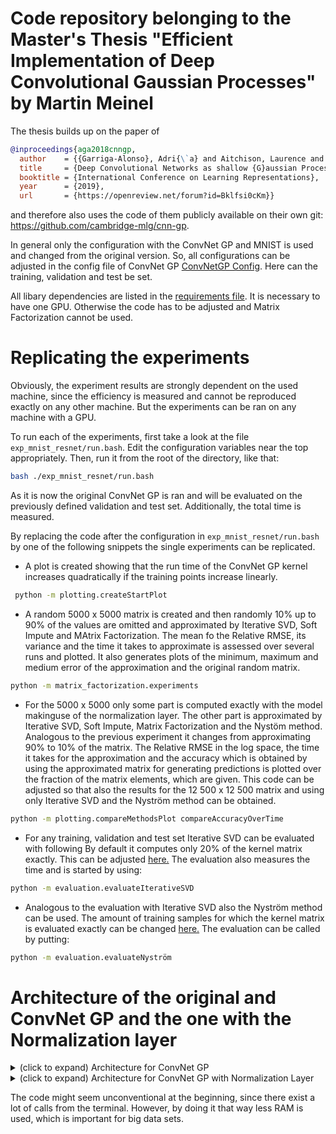 # Code repository belonging to the Master's Thesis "Efficient Implementation of Deep Convolutional Gaussian Processes" by Martin Meinel
The thesis builds up on the paper of 
```bibtex
@inproceedings{aga2018cnngp,
  author    = {{Garriga-Alonso}, Adri{\`a} and Aitchison, Laurence and Rasmussen, Carl Edward},
  title     = {Deep Convolutional Networks as shallow {G}aussian Processes},
  booktitle = {International Conference on Learning Representations},
  year      = {2019},
  url       = {https://openreview.net/forum?id=Bklfsi0cKm}}
```
and therefore also uses the code of them publicly available on their own git: https://github.com/cambridge-mlg/cnn-gp.

In general only the configuration with the ConvNet GP and MNIST is used and changed from the original version. 
So, all configurations can be adjusted in the config file of ConvNet GP [ConvNetGP Config](/configs/mnist_paper_convnet_gp.py).
Here can the training, validation and test be set.

All libary dependencies are listed in the [requirements file](requirements.txt).
It is necessary to have one GPU. Otherwise the code has to be adjusted and Matrix Factorization cannot be used.

# Replicating the experiments
Obviously, the experiment results are strongly dependent on the used machine, since the efficiency is measured and cannot be reproduced exactly on any other machine. But the experiments can be ran on any machine with a GPU.

To run each of the
experiments, first take a look at the file `exp_mnist_resnet/run.bash`. Edit the configuration variables near the top
appropriately. Then, run it from the root of the directory, like that:

```bash
bash ./exp_mnist_resnet/run.bash
```

As it is now the original ConvNet GP is ran and will be evaluated on the previously defined validation and test set. Additionally, the total time is measured.

By replacing the code after the configuration in `exp_mnist_resnet/run.bash` by one of the following snippets the single experiments can be replicated. 
- A plot is created showing that the run time of the ConvNet GP kernel increases quadratically if the training points increase linearly.
```bash
 python -m plotting.createStartPlot
 ``` 
- A random 5000 x 5000 matrix is created and then randomly 10% up to 90% of the values are omitted and approximated by Iterative SVD, Soft Impute and MAtrix Factorization.
The mean fo the Relative RMSE, its variance and the time it takes to approximate is assessed over several runs and plotted. It also generates plots of the minimum, maximum and medium error of the approximation and the original random matrix.
```bash
python -m matrix_factorization.experiments
```
- For the 5000 x 5000 only some part is computed exactly with the model makinguse of the normalization layer. 
The other part is approximated by Iterative SVD, Soft Impute, Matrix Factorization and the Nystöm method. Analogous to the previous experiment it changes from approximating 90% to 10% of the matrix.
The Relative RMSE in the log space, the time it takes for the approximation and the accuracy which is obtained by using the approximated matrix for generating predictions is plotted over the fraction of the matrix elements, which are given.
This code can be adjusted so that also the results for the 12 500 x 12 500 matrix and using only Iterative SVD and the Nyström method can be obtained.
````bash
python -m plotting.compareMethodsPlot compareAccuracyOverTime 
````
 - For any training, validation and test set Iterative SVD can be evaluated with following 
 By default it computes only 20% of the kernel matrix exactly. This can be adjusted [here.](/evaluation/evaluateIterativeSVD.py)
 The evaluation also measures the time and is started by using:
 ```bash
python -m evaluation.evaluateIterativeSVD
```
 - Analogous to the evaluation with Iterative SVD also the Nyström method can be used. The amount of training samples for which the kernel matrix is evaluated exactly can be changed [here.](/evaluation/evaluateNyström.py)
 The evaluation can be called by putting:
 ```bash
python -m evaluation.evaluateNyström
```
# Architecture of the original and ConvNet GP and the one with the Normalization layer
<details>
  <summary>(click to expand) Architecture for ConvNet GP</summary>

  ```python
from cnn_gp import Sequential, Conv2d, ReLU
var_bias = 7.86
var_weight = 2.79

initial_model = Sequential(
      Conv2d(kernel_size=7, padding="same", var_weight=var_weight * 7**2, var_bias=var_bias),
      ReLU(),
      Conv2d(kernel_size=7, padding="same", var_weight=var_weight * 7**2, var_bias=var_bias),
      ReLU(),
      Conv2d(kernel_size=7, padding="same", var_weight=var_weight * 7**2, var_bias=var_bias),
      ReLU(),
      Conv2d(kernel_size=7, padding="same", var_weight=var_weight * 7**2, var_bias=var_bias),
      ReLU(),
      Conv2d(kernel_size=7, padding="same", var_weight=var_weight * 7**2, var_bias=var_bias),
      ReLU(),
      Conv2d(kernel_size=7, padding="same", var_weight=var_weight * 7**2, var_bias=var_bias),
      ReLU(),
      Conv2d(kernel_size=7, padding="same", var_weight=var_weight * 7**2, var_bias=var_bias),
      ReLU(),  # Total 7 layers before dense

      Conv2d(kernel_size=28, padding=0, var_weight=var_weight, var_bias=var_bias),
  ```
</details>

<details>
  <summary>(click to expand) Architecture for ConvNet GP with Normalization Layer</summary>

  ```python
from cnn_gp import Sequential, Conv2d, ReLU, NormalizationModule
var_bias = 7.86
var_weight = 2.79

initial_model = Sequential(
      Conv2d(kernel_size=7, padding="same", var_weight=var_weight * 7**2, var_bias=var_bias),
      NormalizationModule(),
      ReLU(),
      Conv2d(kernel_size=7, padding="same", var_weight=var_weight * 7**2, var_bias=var_bias),
      NormalizationModule(),
      ReLU(),
      Conv2d(kernel_size=7, padding="same", var_weight=var_weight * 7**2, var_bias=var_bias),
      NormalizationModule(),
      ReLU(),
      Conv2d(kernel_size=7, padding="same", var_weight=var_weight * 7**2, var_bias=var_bias),
      NormalizationModule(),
      ReLU(),
      Conv2d(kernel_size=7, padding="same", var_weight=var_weight * 7**2, var_bias=var_bias),
      NormalizationModule(),
      ReLU(),
      Conv2d(kernel_size=7, padding="same", var_weight=var_weight * 7**2, var_bias=var_bias),
      NormalizationModule(),
      ReLU(),
      Conv2d(kernel_size=7, padding="same", var_weight=var_weight * 7**2, var_bias=var_bias),
      NormalizationModule(),
      ReLU(),  # Total 7 layers before dense

      Conv2d(kernel_size=28, padding=0, var_weight=var_weight, var_bias=var_bias),
  ```
</details>




The code might seem unconventional at the beginning, since there exist a lot of calls from the terminal. However, by doing it that way less RAM is used, which is important for big data sets.


